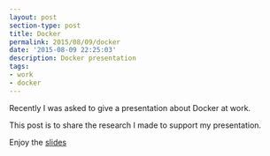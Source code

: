 ```yaml
---
layout: post
section-type: post
title: Docker
permalink: 2015/08/09/docker
date: '2015-08-09 22:25:03'
description: Docker presentation
tags:
- work
- docker
---
```


Recently I was asked to give a presentation about Docker at work.

This post is to share the research I made to support my presentation.

Enjoy the [slides](https://onedrive.live.com/redir?resid=D1B073162CC54878!1936&authkey=!AIhlLORqcGQsBo4&ithint=file%2cpptx)